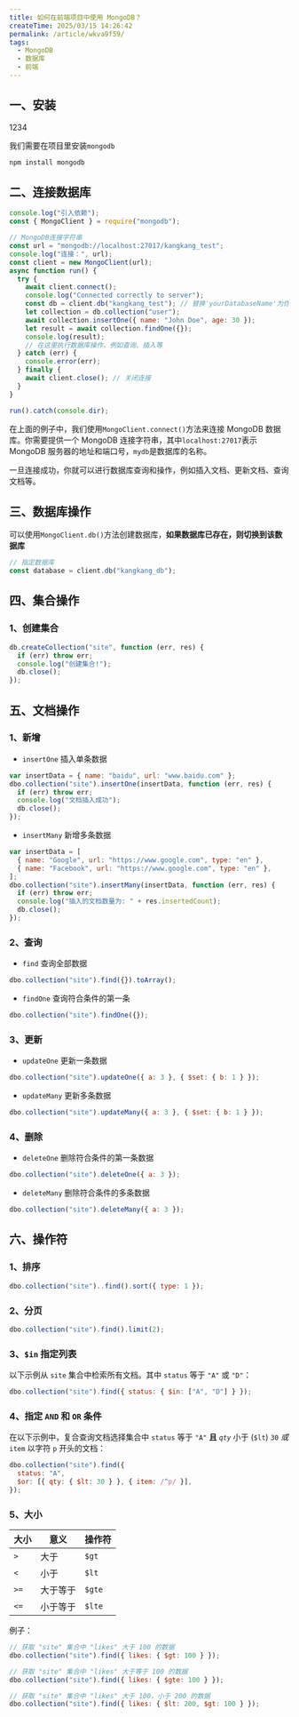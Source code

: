 ```yaml
---
title: 如何在前端项目中使用 MongoDB？
createTime: 2025/03/15 14:26:42
permalink: /article/wkva9f59/
tags:
  - MongoDB
  - 数据库
  - 前端
---
```


## 一、安装

1234

我们需要在项目里安装`mongodb`

```bash no-line-numbers
npm install mongodb
```

## 二、连接数据库

```javascript
console.log("引入依赖");
const { MongoClient } = require("mongodb");

// MongoDB连接字符串
const url = "mongodb://localhost:27017/kangkang_test";
console.log("连接：", url);
const client = new MongoClient(url);
async function run() {
  try {
    await client.connect();
    console.log("Connected correctly to server");
    const db = client.db("kangkang_test"); // 替换'yourDatabaseName'为你的数据库名
    let collection = db.collection("user");
    await collection.insertOne({ name: "John Doe", age: 30 });
    let result = await collection.findOne({});
    console.log(result);
    // 在这里执行数据库操作，例如查询、插入等
  } catch (err) {
    console.error(err);
  } finally {
    await client.close(); // 关闭连接
  }
}

run().catch(console.dir);
```

在上面的例子中，我们使用`MongoClient.connect()`方法来连接 MongoDB 数据库。你需要提供一个 MongoDB 连接字符串，其中`localhost:27017`表示 MongoDB 服务器的地址和端口号，`mydb`是数据库的名称。

一旦连接成功，你就可以进行数据库查询和操作，例如插入文档、更新文档、查询文档等。

## 三、数据库操作

可以使用`MongoClient.db()`方法创建数据库，**如果数据库已存在，则切换到该数据库**

```js
// 指定数据库
const database = client.db("kangkang_db");
```

## 四、集合操作

### 1、创建集合

```js
db.createCollection("site", function (err, res) {
  if (err) throw err;
  console.log("创建集合!");
  db.close();
});
```

## 五、文档操作

### 1、新增

- `insertOne` 插入单条数据

```js
var insertData = { name: "baidu", url: "www.baidu.com" };
dbo.collection("site").insertOne(insertData, function (err, res) {
  if (err) throw err;
  console.log("文档插入成功");
  db.close();
});
```

- `insertMany` 新增多条数据

```js
var insertData = [
  { name: "Google", url: "https://www.google.com", type: "en" },
  { name: "Facebook", url: "https://www.google.com", type: "en" },
];
dbo.collection("site").insertMany(insertData, function (err, res) {
  if (err) throw err;
  console.log("插入的文档数量为: " + res.insertedCount);
  db.close();
});
```

### 2、查询

- `find` 查询全部数据

```js
dbo.collection("site").find({}).toArray();
```

- `findOne` 查询符合条件的第一条

```js
dbo.collection("site").findOne({});
```

### 3、更新

- `updateOne` 更新一条数据

```js
dbo.collection("site").updateOne({ a: 3 }, { $set: { b: 1 } });
```

- `updateMany` 更新多条数据

```js
dbo.collection("site").updateMany({ a: 3 }, { $set: { b: 1 } });
```

### 4、删除

- `deleteOne` 删除符合条件的第一条数据

```js
dbo.collection("site").deleteOne({ a: 3 });
```

- `deleteMany` 删除符合条件的多条数据

```js
dbo.collection("site").deleteMany({ a: 3 });
```

## 六、操作符

### 1、排序

```js
dbo.collection("site")..find().sort({ type: 1 });
```

### 2、分页

```js
dbo.collection("site").find().limit(2);
```

### 3、`$in` 指定列表

以下示例从 `site` 集合中检索所有文档。其中 `status` 等于 `"A"` 或 `"D"`：

```js
dbo.collection("site").find({ status: { $in: ["A", "D"] } });
```

### 4、指定 `AND` 和 `OR` 条件

在以下示例中，复合查询文档选择集合中 `status` 等于 `"A"` **且** _`qty`_ 小于 (`$lt`) `30` _或_ `item` 以字符 `p` 开头的文档：

```js
dbo.collection("site").find({
  status: "A",
  $or: [{ qty: { $lt: 30 } }, { item: /^p/ }],
});
```

### 5、大小

| 大小 | 意义     | 操作符 |
| ---- | -------- | ------ |
| `>`  | 大于     | `$gt`  |
| `<`  | 小于     | `$lt`  |
| `>=` | 大于等于 | `$gte` |
| `<=` | 小于等于 | `$lte` |

例子：

```js
// 获取 "site" 集合中 "likes" 大于 100 的数据
dbo.collection("site").find({ likes: { $gt: 100 } });

// 获取 "site" 集合中 "likes" 大于等于 100 的数据
dbo.collection("site").find({ likes: { $gte: 100 } });

// 获取 "site" 集合中 "likes" 大于 100，小于 200 的数据
dbo.collection("site").find({ likes: { $lt: 200, $gt: 100 } });
```
